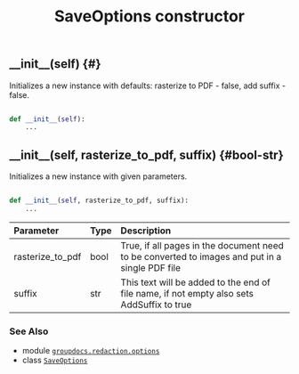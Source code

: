 ﻿---
title: SaveOptions constructor
second_title: GroupDocs.Redaction for Python via .NET API References
description: 
type: docs
weight: 10
url: /python-net/groupdocs.redaction.options/saveoptions/__init__/
is_root: false
---

## \_\_init\_\_(self) {#}

Initializes a new instance with defaults: rasterize to PDF - false, add suffix - false.



```python

def __init__(self):
    ...
```




## \_\_init\_\_(self, rasterize_to_pdf, suffix) {#bool-str}

Initializes a new instance with given parameters.



```python

def __init__(self, rasterize_to_pdf, suffix):
    ...
```


| Parameter | Type | Description |
| :- | :- | :- |
| rasterize_to_pdf | bool | True, if all pages in the document need to be converted to images and put in a single PDF file |
| suffix | str | This text will be added to the end of file name, if not empty also sets AddSuffix to true |



### See Also
* module [`groupdocs.redaction.options`](../../)
* class [`SaveOptions`](/redaction/python-net/groupdocs.redaction.options/saveoptions)

